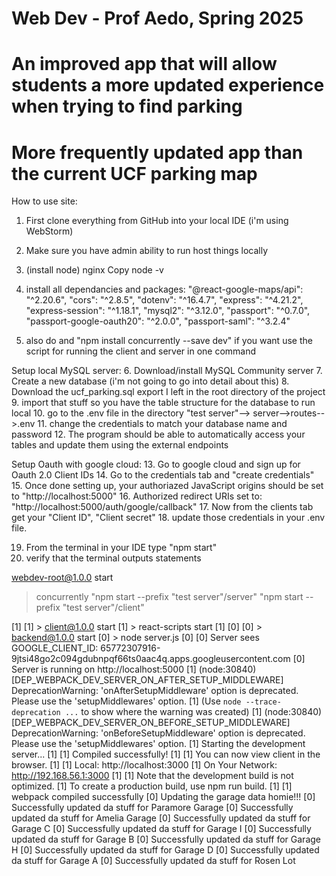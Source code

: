 # Web Dev - Prof Aedo, Spring 2025
# An improved app that will allow students a more updated experience when trying to find parking
# More frequently updated app than the current UCF parking map


How to use site:
1. First clone everything from GitHub into your local IDE (i'm using WebStorm)
2. Make sure you have admin ability to run host things locally

3. (install node) nginx Copy node -v

4. install all dependancies and packages:
	"@react-google-maps/api": "^2.20.6",
        "cors": "^2.8.5",
        "dotenv": "^16.4.7",
        "express": "^4.21.2",
        "express-session": "^1.18.1",
        "mysql2": "^3.12.0",
        "passport": "^0.7.0",
        "passport-google-oauth20": "^2.0.0",
        "passport-saml": "^3.2.4"
5. also do and "npm install concurrently --save dev" if you want use the script for running the client and server in one command

Setup local MySQL server:
6. Download/install MySQL Community server
7. Create a new database (i'm not going to go into detail about this)
8. Download the ucf_parking.sql export I left in the root directory of the project
9. import that stuff so you have the table structure for the database to run local
10. go to the .env file in the directory "test server"--> server-->routes-->.env
11. change the credentials to match your database name and password
12. The program should be able to automatically access your tables and update them using the external endpoints

Setup Oauth with google cloud:
13. Go to google cloud and sign up for Oauth 2.0 Client IDs
14. Go to the credentials tab and "create credentials"
15. Once done setting up, your authoriazed JavaScript origins should be set to "http://localhost:5000"
16. Authorized redirect URIs  set to: "http://localhost:5000/auth/google/callback"
17. Now from the clients tab get your "Client ID", "Client secret" 
18. update those credentials in your .env file.

19. From the terminal in  your IDE type "npm start"
20. verify that the terminal outputs statements 

 webdev-root@1.0.0 start
> concurrently "npm start --prefix \"test server\"/server" "npm start --prefix \"test server\"/client"

[1] 
[1] > client@1.0.0 start
[1] > react-scripts start
[1]
[0]
[0] > backend@1.0.0 start
[0] > node server.js
[0]
[0] Server sees GOOGLE_CLIENT_ID: 65772307916-9jtsi48go2c094gdubnpqf66ts0aac4q.apps.googleusercontent.com
[0] Server is running on http://localhost:5000
[1] (node:30840) [DEP_WEBPACK_DEV_SERVER_ON_AFTER_SETUP_MIDDLEWARE] DeprecationWarning: 'onAfterSetupMiddleware' option is deprecated. Please use the 'setupMiddlewares' option.
[1] (Use `node --trace-deprecation ...` to show where the warning was created)
[1] (node:30840) [DEP_WEBPACK_DEV_SERVER_ON_BEFORE_SETUP_MIDDLEWARE] DeprecationWarning: 'onBeforeSetupMiddleware' option is deprecated. Please use the 'setupMiddlewares' option.
[1] Starting the development server...
[1]
[1] Compiled successfully!
[1]
[1] You can now view client in the browser.
[1]
[1]   Local:            http://localhost:3000
[1]   On Your Network:  http://192.168.56.1:3000
[1]
[1] Note that the development build is not optimized.
[1] To create a production build, use npm run build.
[1]
[1] webpack compiled successfully
[0] Updating the garage data homie!!!
[0] Successfully updated da stuff for Paramore Garage
[0] Successfully updated da stuff for Amelia Garage
[0] Successfully updated da stuff for Garage C
[0] Successfully updated da stuff for Garage I
[0] Successfully updated da stuff for Garage B
[0] Successfully updated da stuff for Garage H
[0] Successfully updated da stuff for Garage D
[0] Successfully updated da stuff for Garage A
[0] Successfully updated da stuff for Rosen Lot

